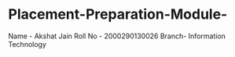 # Placement-Preparation-Module-

Name - Akshat Jain
Roll No - 2000290130026
Branch- Information Technology
